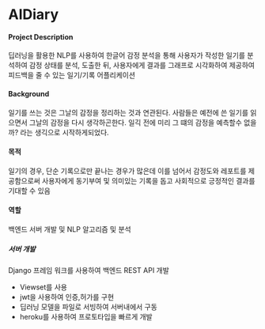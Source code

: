 # AIDiary



#### Project Description
딥러닝을 활용한 NLP를 사용하여 한글어 감정 분석을 통해 사용자가 작성한 일기를 분석하여 감정 상태를 분석, 도출한 뒤, 
사용자에게 결과를 그래프로 시각화하여 제공하여 피드백을 줄 수 있는 일기/기록 어플리케이션

#### Background
일기를 쓰는 것은 그날의 감정을 정리하는 것과 연관된다. 사람들은 예전에 쓴 일기를 읽으면서 그날의 감정을 다시 생각하곤한다. 일긱 전에 미리 그 떄의 감정을 예측할수 없을까? 라는 생긱으로
시작하게되었다.

#### 목적
일기의 경우, 단순 기록으로만 끝나는 경우가 많은데 이를 넘어서 감정도와 레포트를 제공함으로써 사용자에게 동기부여 및 의미있는 기록을 돕고 사회적으로 긍정적인 결과를 기대할 수 있음

#### 역할
백엔드 서버 개발 및 NLP 알고리즘 및 분석

##### 서버 개발
Django 프레임 워크를 사용하여 백엔드 REST API 개발
* Viewset를 사용 
* jwt을 사용하여 인증,허가를 구현 
* 딥러닝 모델을 파일로 서빙하여 서버내에서 구동 
* heroku를 사용하여 프로토타입을 빠르게 개발